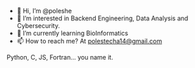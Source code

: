 - 👋 Hi, I’m @poleshe
- 👀 I’m interested in Backend Engineering, Data Analysis and Cybersecurity.
- 🌱 I’m currently learning BioInformatics
- 📫 How to reach me? At polestecha14@gmail.com

Python, C, JS, Fortran... you name it.

<!---
poleshe/poleshe is a ✨ special ✨ repository because its `README.md` (this file) appears on your GitHub profile.
You can click the Preview link to take a look at your changes.
--->
